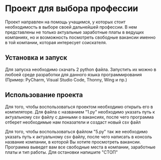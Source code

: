 # Проект для выбора профессии

Проект направлен на помощь учащимся, у которых стоит необходимость в выборе своей дальнейшей профессии. В нем представлены не только актуальные заработные платы в ведущих компаниях, но и возможность посмотреть свободные вакансии именно в той компании, которая интересует соискателя.

## Установка и запуск

Для запуска необходимо скачать 2 python файла. Запустить их можно в любоей среде разработки для данного языка программирования (Пример: PyCharm, Visual Studio Code, Thonny, Wing и пр.)

## Использование проекта

Для того, чтобы воспользоваться проектом необходимо открыть его в компиляторе. Для файла с названием "1.py" необходимо указать путь к актуальному csv файлу с данными о вакансиях, после чего программа отберет необходимые нам показатели и создаст новый csv файл

Для того, чтобы воспользоваться файлом "5.py" так же необходимо указать путь к актуальному csv файлу, после чего написать в консоль название компании, в которой Вы хотите просмотреть вакансии. Программа выведет вам все свободные места в компании, заработные платы и тип работы. Для остановки напишите "СТОП"
